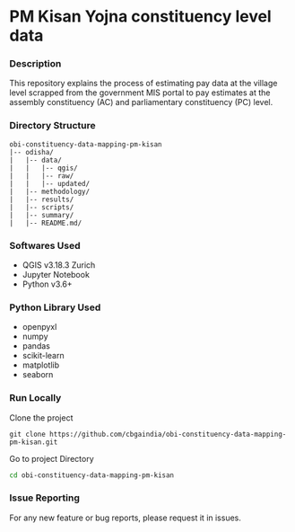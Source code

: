 # PM Kisan Yojna constituency level data

### Description
This repository explains the process of estimating pay data at the village level scrapped from the government MIS portal to pay estimates at the assembly constituency (AC) and parliamentary constituency (PC) level.

### Directory Structure


    obi-constituency-data-mapping-pm-kisan
    |-- odisha/
    |   |-- data/
    |   |   |-- qgis/
    |   |   |-- raw/
    |   |   |-- updated/  
    |   |-- methodology/                     
    |   |-- results/                   
    |   |-- scripts/               
    |   |-- summary/      
    |   |-- README.md/

### Softwares Used

* QGIS v3.18.3 Zurich
* Jupyter Notebook
* Python v3.6+

### Python Library Used
* openpyxl
* numpy
* pandas
* scikit-learn
* matplotlib
* seaborn

### Run Locally
Clone the project

```
git clone https://github.com/cbgaindia/obi-constituency-data-mapping-pm-kisan.git
```

Go to project Directory

```bash
cd obi-constituency-data-mapping-pm-kisan
```

### Issue Reporting

For any new feature or bug reports, please request it in issues.

